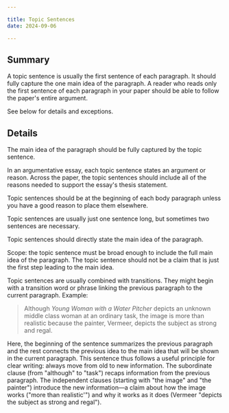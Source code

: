 ```yaml
---

title: Topic Sentences
date: 2024-09-06

---
```


## Summary

A topic sentence is usually the first sentence of each paragraph. It should fully capture the one main idea of the paragraph. A reader who reads only the first sentence of each paragraph in your paper should be able to follow the paper's entire argument.

See below for details and exceptions.

## Details

The main idea of the paragraph should be fully captured by the topic sentence.

In an argumentative essay, each topic sentence states an argument or reason. Across the paper, the topic sentences should include all of the reasons needed to support the essay's thesis statement.

Topic sentences should be at the beginning of each body paragraph unless you have a good reason to place them elsewhere.

Topic sentences are usually just one sentence long, but sometimes two sentences are necessary.

Topic sentences should directly state the main idea of the paragraph.

Scope: the topic sentence must be broad enough to include the full main idea of the paragraph. The topic sentence should not be a claim that is just the first step leading to the main idea.

Topic sentences are usually combined with transitions. They might begin with a transition word or phrase linking the previous paragraph to the current paragraph. Example:

> Although  _Young Woman with a Water Pitcher_ depicts an unknown middle class woman at an ordinary task, the image is more than realistic because the painter, Vermeer, depicts the subject as strong and regal.

Here, the beginning of the sentence summarizes the previous paragraph and the rest connects the previous idea to the main idea that will be shown in the current paragraph. This sentence thus follows a useful principle for clear writing: always move from old to new information. The subordinate clause (from "although" to "task") recaps information from the previous paragraph. The independent clauses (starting with "the image" and "the painter") introduce the new information—a claim about how the image works ("more than realistic'") and why it works as it does (Vermeer "depicts the subject as strong and regal").

<!--
- e.g. stating main claim of paragraph at the end:
	> Firstly, cooperation is a naturally selected trait  because, in an ideal scenario , cooperation will increase the chances of the individual's genes being passed down, be it through the reproduction of a relative or themselves. Humans cooperate with family members because they share a high proportion of the same genes, thus ensuring the survival of their kin also ensures that these shared genes get passed down . Cooperating with non-kin, however, can also benefit the survival of the individual if all collaborators faithfully repay favors done for one another, or if they work together to achieve a common benefit for all. Secondly, and more obviously, securing a mate benefits an individual's ability to pass their genes on to successive generations since a mate is necessary for individuals to reproduce in the first place. Therefore, since language allows for more efficient cooperation and mate selection which in turn promote reproductive fitness, Dunbar's stance that the evolution of language was for 'social purposes' (133) is indeed a plausible one.

- e.g. paragraph that should be divided into two paragraphs and requires revision of the topic sentence:
	- > Huron and Vuoskoski claim that sad music is an ethological signal that can evoke compassion in addition to sadness in its listeners. Ethological signals are emotional displays that warrant a response from the observer, usually one that benefits the displayer. These emotional displays do not necessarily express the displayer's internal emotions but rather give signals for the observer to act in the interest of the displayer. For example, a smile may not necessarily signal happiness since individuals may also smile out of respect for someone of higher authority or status, or when experiencing stress, fear, or when mocking someone (Huron and Vuoskoski, 2020, p.3). Research done by Martin et al. (2017) shows that smiles evoke pleasure in the observer's brain and ensure the observer will repeat the action that originally gave rise to that smile. According to Martin et al. (2017), babies' smiles trigger dopamine-associated regions in the mothers' brains, thus, reinforcing mothers' emotional investment and care for the infants. In this sense, these emotional displays indicate the displayer's intention to manipulate the observer's behaviours to the displayer's benefit. Similarly, weeping does not convey sadness per se — as there are still instances of happy tears — but instead manipulates the observer to feel compassion and offer assistance to the weeping individual. Huron and Vuoskoski propose that under certain circumstances, the act of weeping also helps mitigate or terminate aggressive behaviors on the observer's end, which consequently benefits the displayer. Huron and Vuoskoski propose that sad music is an ethological signal itself, and thus, can evoke compassion in listeners. According to Sachs et al. (2015), sad music follows the same musical and vocal structures as grief-inducing sounds such as a "lower overall pitch, narrow pitch range, slower tempo, use of the minor mode" together with a more lethargic emphasis on notes. These features make the brain believe that sad music is an emotional display and thus, prompt the brain to react accordingly with compassion.
 -->
